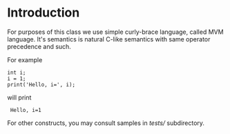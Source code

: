 # Introduction #

For purposes of this class we use simple curly-brace language, called MVM language.
It's semantics is natural C-like semantics with same operator precedence and such.

For example
```
int i;
i = 1;
print('Hello, i=', i);
```
will print
```
 Hello, i=1
```

For other constructs, you may consult samples in _tests/_ subdirectory.